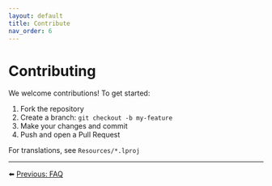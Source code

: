 ```yaml
---
layout: default
title: Contribute
nav_order: 6
---
```


# Contributing

We welcome contributions! To get started:

1. Fork the repository
2. Create a branch: `git checkout -b my-feature`
3. Make your changes and commit
4. Push and open a Pull Request

For translations, see `Resources/*.lproj`

---
⬅️ [Previous: FAQ](faq.md)